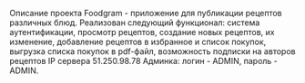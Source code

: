 Описание проекта
Foodgram - приложение для публикации рецептов различных блюд. Реализован следующий функционал: система аутентификации, просмотр рецептов, создание новых рецептов, их изменение, добавление рецептов в избранное и список покупок, выгрузка списка покупок в pdf-файл, возможность подписки на авторов рецептов
IP сервера 51.250.98.78
Админка: логин - ADMIN, пароль - ADMIN.